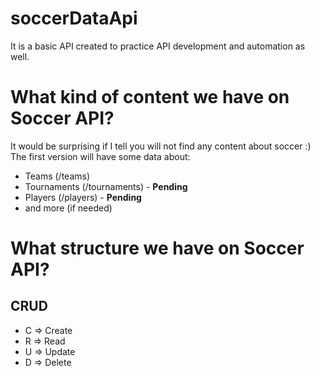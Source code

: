 # soccerDataApi
It is a basic API created to practice API development and automation as well.

# What kind of content we have on Soccer API?
It would be surprising if I tell you will not find any content about soccer :)
The first version will have some data about:
- Teams (/teams)
- Tournaments (/tournaments) - **Pending**
- Players (/players) - **Pending**
- and more (if needed)

# What structure we have on Soccer API?
## CRUD
- C => Create
- R => Read
- U => Update
- D => Delete
